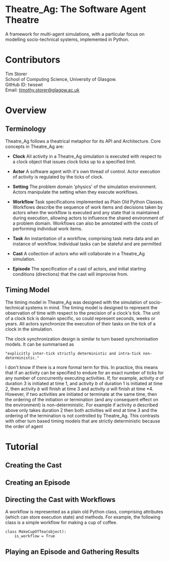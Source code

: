
# Theatre_Ag: The Software Agent Theatre

A framework for multi-agent simulations, with a particular focus on modelling socio-technical systems, implemented in
Python.

# Contributors

Tim Storer<br/>
School of Computing Science, University of Glasgow.<br/>
GitHub ID: twsswt<br>
Email: [timothy.storer@glagow.ac.uk](mailto:timothy.storer@glagow.ac.uk)

# Overview

## Terminology

Theatre_Ag follows a theatrical metaphor for its API and Architecture.  Core concepts in Theatre_Ag are:

 * **Clock** All activity in a Theatre_Ag simulation is executed with respect to a clock object that issues clock ticks
   up to a specified limit.

 * **Actor** A software agent with it's own thread of control.  Actor execution of activity is regulated by the ticks of
   clock.

 * **Setting** The problem domain 'physics' of the simulation environment.  Actors manipulate the setting when
   they execute workflows.

 * **Workflow** Task specifications implemented as Plain Old Python Classes.  Workflows describe the sequence of work
   items
   and decisions taken by actors when the workflow is executed and any state that is maintained during execution,
   allowing actors to influence the shared environment of a problem domain.
   Workflows can also be annotated with the costs of performing individual work items.

 * **Task** An instantiation of a workflow, comprising task meta data and an instance of workflow.  Individual tasks can
   be stateful and are permitted

 * **Cast** A collection of actors who will collaborate in a Theatre_Ag simulation.

 * **Episode** The specification of a cast of actors, and initial starting conditions (directions) that the cast will
   improvise from.

## Timing Model

The timing model in Theatre_Ag was designed with the simulation of socio-technical systems in mind. The timing model is
designed to represent the observation of time with respect to the
precision of a clock's tick.  The unit of a clock tick is domain specific, so could represent seconds, weeks or years.
All actors synchronize the execution of their tasks on the tick of a clock in the simulation.

The clock synchronization design is similar to turn based synchronisation models. It can be summarised as

    "explicitly inter-tick strictly deterministic and intra-tick non-deterministic."

I don't know if there is a more formal term for this. In practice, this means that if an activity
can be specified to endure for an exact number of ticks for any number of concurrently executing activities.  If, for
example, activity *a* of duration 3 is initiated at time 1, and activity *b* of duration 1 is initiated at time 2,
then  activity *b* will finish at time 3 and activity *a* will finish at time *4.  However, if two activities are
 initiated or terminate at the same time, then the ordering of the initiation or
termination (and any consequent effect on the environment) is non-deterministic.  For example if activity *a* described
above only takes duration 2 then both activities will end at time 3 and the ordering of the termination is not
controlled by Theatre_Ag.  This contrasts with other turn based timing models that are strictly deterministic because
the order of agent

# Tutorial

## Creating the Cast

## Creating an Episode

## Directing the Cast with Workflows

A workflow is represented as a plain old Python class, comprising attributes (which can store execution state) and
methods.  For example, the following class is a simple workflow for making a cup of coffee.

    class MakeCupOfTea(object):
        is_workflow = True

## Playing an Episode and Gathering Results

